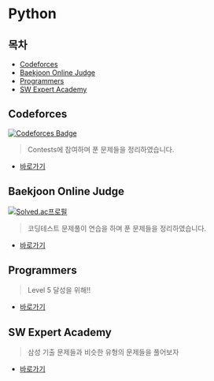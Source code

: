 # Python

## 목차

* [Codeforces](#codeforces)
* [Baekjoon Online Judge](#baekjoon-online-judge)
* [Programmers](#programmers)
* [SW Expert Academy](#sw-expert-academy)

## Codeforces

[![Codeforces Badge](https://cp-logo.vercel.app/codeforces/mooyeon)](https://codeforces.com/profile/mooyeon)

> Contests에 참여하며 푼 문제들을 정리하였습니다.

* [바로가기](./codeforces)

## Baekjoon Online Judge

[![Solved.ac프로필](http://mazassumnida.wtf/api/mini/generate_badge?boj=memoria22)](https://solved.ac/memoria22)

> 코딩테스트 문제풀이 연습을 하며 푼 문제들을 정리하였습니다.

* [바로가기](./baekjoon)

## Programmers

> Level 5 달성을 위해!!

* [바로가기](./programmers)

## SW Expert Academy

> 삼성 기출 문제들과 비슷한 유형의 문제들을 풀어보자

* [바로가기](./swExpertAcademy)



